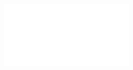 <div align="center">
	<br>
		<img src="./header.svg" width="auto" height="200" alt="Juslin K.">
	</a>
</div>
